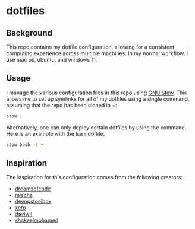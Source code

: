 # dotfiles

## Background

This repo contains my dotfile configuration, allowing for a consistent computing experience across multiple machines.
In my normal workflow, I use mac os, ubuntu, and windows 11.

## Usage

I manage the various configuration files in this repo using [GNU Stow](https://www.gnu.org/software/stow/).  This allows me to set up symlinks for all of my dotfiles using a single command, assuming that the repo has been cloned in ~:

```bash
stow .
```

Alternatively, one can only deploy certain dotfiles by using the command. Here is an example with the ``bash`` doftile:

```bash
stow bash -t ~
```

## Inspiration

The inspiration for this configuration comes from the following creators:

- [dreamsofcode](https://github.com/dreamsofcode-io/dotfiles)
- [mischa](https://github.com/mischavandenburg/dotfiles/)
- [devopstoolbox](https://github.com/omerxx/dotfiles)
- [xero](https://github.com/xero/dotfiles)
- [daviwil](https://github.com/daviwil/dotfiles)
- [shakeelmohamed](https://github.com/shakeelmohamed/stow-dotfiles)
